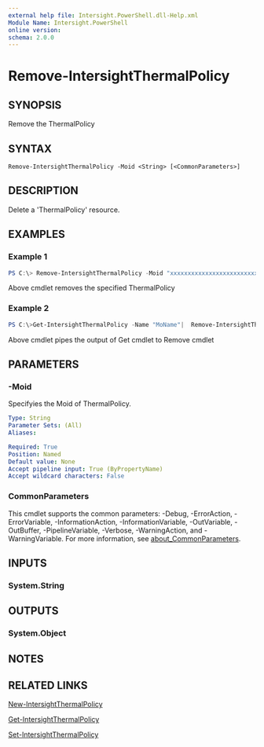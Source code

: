 ```yaml
---
external help file: Intersight.PowerShell.dll-Help.xml
Module Name: Intersight.PowerShell
online version:
schema: 2.0.0
---
```


# Remove-IntersightThermalPolicy

## SYNOPSIS
Remove the ThermalPolicy

## SYNTAX

```
Remove-IntersightThermalPolicy -Moid <String> [<CommonParameters>]
```

## DESCRIPTION
Delete a &apos;ThermalPolicy&apos; resource.

## EXAMPLES

### Example 1
```powershell
PS C:\> Remove-IntersightThermalPolicy -Moid "xxxxxxxxxxxxxxxxxxxxxxxxxxx"
```
Above cmdlet removes the specified ThermalPolicy 

### Example 2
```powershell
PS C:\>Get-IntersightThermalPolicy -Name "MoName"|  Remove-IntersightThermalPolicy
```
Above cmdlet pipes the output of Get cmdlet to Remove cmdlet

## PARAMETERS

### -Moid
Specifyies the Moid of ThermalPolicy.

```yaml
Type: String
Parameter Sets: (All)
Aliases:

Required: True
Position: Named
Default value: None
Accept pipeline input: True (ByPropertyName)
Accept wildcard characters: False
```

### CommonParameters
This cmdlet supports the common parameters: -Debug, -ErrorAction, -ErrorVariable, -InformationAction, -InformationVariable, -OutVariable, -OutBuffer, -PipelineVariable, -Verbose, -WarningAction, and -WarningVariable. For more information, see [about_CommonParameters](http://go.microsoft.com/fwlink/?LinkID=113216).

## INPUTS

### System.String

## OUTPUTS

### System.Object
## NOTES

## RELATED LINKS

[New-IntersightThermalPolicy](./New-IntersightThermalPolicy.md)

[Get-IntersightThermalPolicy](./Get-IntersightThermalPolicy.md)

[Set-IntersightThermalPolicy](./Set-IntersightThermalPolicy.md)

